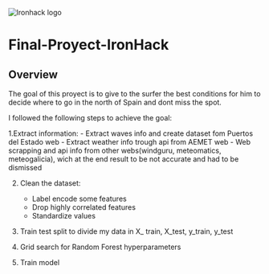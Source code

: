 ![Ironhack logo](https://i.imgur.com/1QgrNNw.png)

# Final-Proyect-IronHack

## Overview

The goal of this proyect is to give to the surfer the best conditions for him to decide where to go in the north of Spain and dont miss the spot.

I followed the following steps to achieve the goal:

1.Extract information:
    - Extract waves info and create dataset fom Puertos del Estado web
    - Extract weather info trough api from AEMET web
    - Web scrapping and api info from other webs(windguru, meteomatics, meteogalicia), wich at the end result to be not accurate and had to be dismissed

2. Clean the dataset:
    - Label encode some features 
    - Drop highly correlated features
    - Standardize values

3. Train test split to divide my data in X_ train, X_test, y_train, y_test

4. Grid search for Random Forest hyperparameters

5. Train model 

